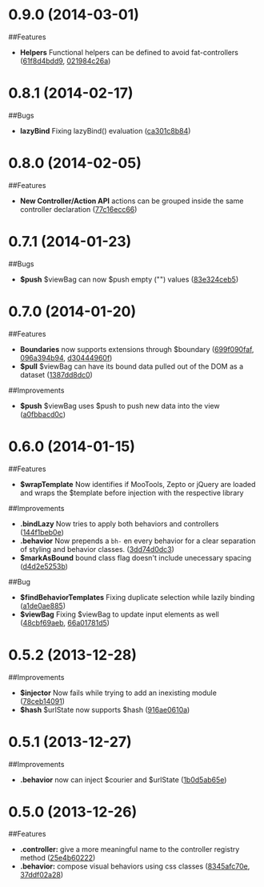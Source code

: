 # 0.9.0 (2014-03-01)

##Features
- **Helpers** Functional helpers can be defined to avoid fat-controllers ([61f8d4bdd9](https://github.com/lukelex/stik.js/commit/61f8d4bdd918f78465d942418834675b9c258629), [021984c26a](https://github.com/lukelex/stik.js/commit/021984c26a65001d088e940019cafbc2e1f32321))

# 0.8.1 (2014-02-17)

##Bugs
- **lazyBind** Fixing lazyBind() evaluation ([ca301c8b84](https://github.com/lukelex/stik.js/commit/ca301c8b8491abf863315ed626067fe3f7b1673a))

# 0.8.0 (2014-02-05)

##Features
- **New Controller/Action API** actions can be grouped inside the same controller declaration ([77c16ecc66](https://github.com/lukelex/stik.js/commit/77c16ecc6647a98892f601837c650f327f8ed80f))

# 0.7.1 (2014-01-23)

##Bugs
- **$push** $viewBag can now $push empty ("") values ([83e324ceb5](https://github.com/lukelex/stik.js/commit/83e324ceb561ebdc2d4ac2d14da6b2fdc7d7b94c))

# 0.7.0 (2014-01-20)

##Features
- **Boundaries** now supports extensions through $boundary ([699f090faf](https://github.com/lukelex/stik.js/commit/699f090fafaa08ff237e074f86bddcc813bc74bd), [096a394b94](https://github.com/lukelex/stik.js/commit/096a394b94ee4319c246f7e7a543af9cefd0a972), [d30444960f](https://github.com/lukelex/stik.js/commit/d30444960f98a8f234cf35676b051d726a4c45b5))
- **$pull** $viewBag can have its bound data pulled out of the DOM as a dataset ([1387dd8dc0](https://github.com/lukelex/stik.js/commit/1387dd8dc004aa93ebdb6924948ec8890e042a2b))

##Improvements
- **$push** $viewBag uses $push to push new data into the view ([a0fbbacd0c](https://github.com/lukelex/stik.js/commit/a0fbbacd0cd322a32e191b9a75cf2ca43f865283))

# 0.6.0 (2014-01-15)

##Features
- **$wrapTemplate** Now identifies if MooTools, Zepto or jQuery are loaded and wraps the $template before injection with the respective library

##Improvements
- **.bindLazy** Now tries to apply both behaviors and controllers
  ([144f1beb0e](https://github.com/lukelex/stik.js/commit/144f1beb0edeed724ac520f62f7b50b3af6cd82a))
- **.behavior** Now prepends a `bh-` en every behavior for a clear separation of styling and behavior classes.
  ([3dd74d0dc3](https://github.com/lukelex/stik.js/commit/3dd74d0dc331ef2605d0489b9c1bf7eaeaf4c523))
- **$markAsBound** bound class flag doesn't include unecessary spacing ([d4d2e5253b](https://github.com/lukelex/stik.js/commit/d4d2e5253b2794f28a776d707a37016a7ffb7421))

##Bug
- **$findBehaviorTemplates** Fixing duplicate selection while lazily binding
  ([a1de0ae885](https://github.com/lukelex/stik.js/commit/a1de0ae885e5ba14947d908d0a4838c325c2b50d))
- **$viewBag** Fixing $viewBag to update input elements as well ([48cbf69aeb](https://github.com/lukelex/stik.js/commit/48cbf69aebe0571a2bf30e3598846cb07374401a), [66a01781d5](https://github.com/lukelex/stik.js/commit/66a01781d5d919574f7e2399ebaa5f1f1b60a40b))

# 0.5.2 (2013-12-28)

##Improvements
- **$injector** Now fails while trying to add an inexisting module
  ([78ceb14091](https://github.com/lukelex/stik.js/commit/78ceb140911db72888da751f05e3ce30dd93faa2))
- **$hash** $urlState now supports $hash
  ([916ae0610a](https://github.com/lukelex/stik.js/commit/916ae0610aeff9e4e39bd14375987927ee501dd6))

# 0.5.1 (2013-12-27)

##Improvements
- **.behavior** now can inject $courier and $urlState
  ([1b0d5ab65e](https://github.com/lukelex/stik.js/commit/1b0d5ab65e7944cbcc4c4ecc79ff47d05628b6d1))

# 0.5.0 (2013-12-26)

##Features
- **.controller:** give a more meaningful name to the controller registry method
  ([25e4b60222](https://github.com/lukelex/stik.js/commit/25e4b60222f7a3e909cfd9807a3c0be8295a8f6d))
- **.behavior:** compose visual behaviors using css classes
  ([8345afc70e](https://github.com/lukelex/stik.js/commit/8345afc70e56f493ef37309d0c8360c3717259fd),
  [37ddf02a28](https://github.com/lukelex/stik.js/commit/37ddf02a289a2dda44680fa82225d443c2535c43))
